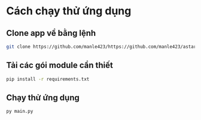 # Cách chạy thử ứng dụng

## Clone app về bằng lệnh
```bash
git clone https://github.com/manle423/https://github.com/manle423/astar_finding_path
```

## Tải các gói module cần thiết
```bash
pip install -r requirements.txt
```

## Chạy thử ứng dụng
```bash
py main.py
```
